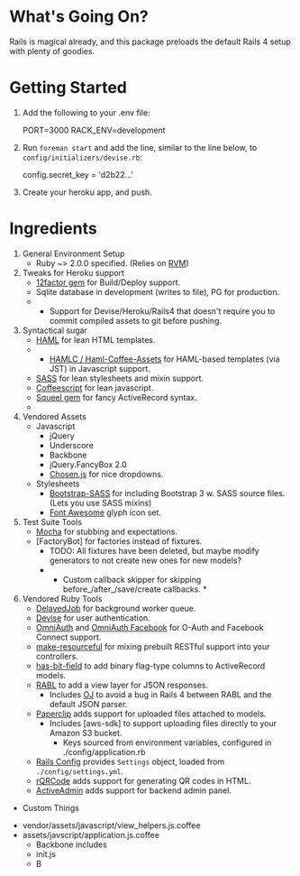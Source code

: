 What's Going On? 
===

Rails is magical already, and this package preloads the default Rails 4 setup with plenty of goodies. 

# Getting Started

1. Add the following to your .env file: 
    
    PORT=3000
    RACK_ENV=development

2. Run `foreman start` and add the line, similar to the line below, to `config/initializers/devise.rb`:

    config.secret_key = 'd2b22...'
    
3. Create your heroku app, and push. 

# Ingredients

1. General Environment Setup
    - Ruby ~> 2.0.0 specified. (Relies on [RVM](https://rvm.io/))
2. Tweaks for Heroku support
    - [12factor gem](https://github.com/heroku/rails_12factor) for Build/Deploy support.
    - Sqlite database in development (writes to file), PG for production. 
    - * Support for Devise/Heroku/Rails4 that doesn't require you to commit compiled assets to git before pushing.
3. Syntactical sugar
    - [HAML](https://github.com/indirect/haml-rails) for lean HTML templates.
    - * [HAMLC / Haml-Coffee-Assets](https://github.com/netzpirat/haml_coffee_assets) for HAML-based templates (via JST) in Javascript support.
    - [SASS](https://github.com/rails/sass-rails) for lean stylesheets and mixin support.
    - [Coffeescript](https://github.com/rails/coffee-rails) for lean javascript.
    - [Squeel gem](https://github.com/activerecord-hackery/squeel) for fancy ActiveRecord syntax.
    - 
3. Vendored Assets
    - Javascript
        - jQuery
        - Underscore
        - Backbone
        - jQuery.FancyBox 2.0
        - [Chosen.js](https://github.com/tsechingho/chosen-rails) for nice dropdowns.
    - Stylesheets
        - [Bootstrap-SASS](https://github.com/twbs/bootstrap-sass) for including Bootstrap 3 w. SASS source files. (Lets you use SASS mixins)
        - [Font Awesome](https://github.com/bokmann/font-awesome-rails) glyph icon set. 
4. Test Suite Tools
    - [Mocha](https://github.com/quartzmo/mocha_rails) for stubbing and expectations.
    - [FactoryBot] for factories instead of fixtures. 
        - TODO: All fixtures have been deleted, but maybe modify generators to not create new ones for new models? 
        - * Custom callback skipper for skipping before_/after_/save/create callbacks. *
5. Vendored Ruby Tools
    - [DelayedJob](https://github.com/collectiveidea/delayed_job) for background worker queue.
    - [Devise](https://github.com/plataformatec/devise) for user authentication.
    - [OmniAuth](https://github.com/intridea/omniauth) and [OmniAuth Facebook](https://github.com/mkdynamic/omniauth-facebook) for O-Auth and Facebook Connect support. 
    - [make-resourceful](https://github.com/hcatlin/make_resourceful) for mixing prebuilt RESTful support into your controllers. 
    - [has-bit-field](https://github.com/pjb3/has-bit-field) to add binary flag-type columns to ActiveRecord models. 
    - [RABL](https://github.com/ccocchi/rabl-rails) to add a view layer for JSON responses. 
        - Includes [OJ](https://github.com/ohler55/oj) to avoid a bug in Rails 4 between RABL and the default JSON parser. 
    - [Paperclip](https://github.com/thoughtbot/paperclip) adds support for uploaded files attached to models.
        - Includes [aws-sdk] to support uploading files directly to your Amazon S3 bucket. 
            - Keys sourced from environment variables, configured in ./config/application.rb
    - [Rails Config](https://github.com/railsjedi/rails_config) provides `Settings` object, loaded from `./config/settings.yml`.
    - [rQRCode](https://github.com/whomwah/rqrcode) adds support for generating QR codes in HTML.
    - [ActiveAdmin](https://github.com/gregbell/active_admin) adds support for backend admin panel.


* Custom Things
- vendor/assets/javascript/view_helpers.js.coffee
- assets/javscript/application.js.coffee
    - Backbone includes
    - init.js
    - B

